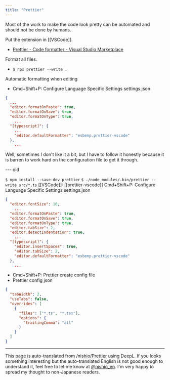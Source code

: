 ```yaml
---
title: "Prettier"
---
```


Most of the work to make the code look pretty can be automated and should not be done by humans.

Put the extension in [[VSCode]].
- [Prettier - Code formatter - Visual Studio Marketplace](https://marketplace.visualstudio.com/items?itemName=esbenp.prettier-vscode)

Format all files.
- `$ npx prettier --write .`

Automatic formatting when editing
- Cmd+Shift+P: Configure Language Specific Settings
settings.json

```json
{
  ...
  "editor.formatOnPaste": true,
  "editor.formatOnSave": true,
  "editor.formatOnType": true,
	...   
  "[typescript]": {
	...
    "editor.defaultFormatter": "esbenp.prettier-vscode"
  },
	...
```


Well, sometimes I don't like it a bit, but I have to follow it honestly because it is barren to work hard on the configuration file to get it through.



--- old

`$ npm install --save-dev prettier`
`$ ./node_modules/.bin/prettier --write src/*.ts`
[[VSCode]]: [[prettier-vscode]] Cmd+Shift+P: Configure Language Specific Settings
settings.json

```json
{
  "editor.fontSize": 16,
	...
  "editor.formatOnPaste": true,
  "editor.formatOnSave": true,
  "editor.formatOnType": true,
  "editor.tabSize": 2,
  "editor.detectIndentation": true,
	...   
  "[typescript]": {
    "editor.insertSpaces": true,
    "editor.tabSize": 2,
    "editor.defaultFormatter": "esbenp.prettier-vscode"
  },
	...
```


- Cmd+Shift+P: Prettier create config file
- Prettier config
json

```json
{
  "tabWidth": 2,
  "useTabs": false,
  "overrides": [
    {
      "files": ["*.ts", "*.tsx"],
      "options": {
        "trailingComma": "all"
      }
    }
  ]
}
```


---
This page is auto-translated from [/nishio/Prettier](https://scrapbox.io/nishio/Prettier) using DeepL. If you looks something interesting but the auto-translated English is not good enough to understand it, feel free to let me know at [@nishio_en](https://twitter.com/nishio_en). I'm very happy to spread my thought to non-Japanese readers.